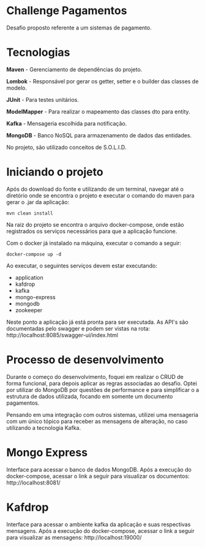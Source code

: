 # Challenge Pagamentos
Desafio proposto referente a um sistemas de pagamento.

# Tecnologias
**Maven** - Gerenciamento de dependências do projeto.

**Lombok** - Responsável por gerar os getter, setter e o builder das classes de modelo.

**JUnit** - Para testes unitários.

**ModelMapper** - Para realizar o mapeamento das classes dto para entity.

**Kafka** - Mensageria escolhida para notificação.

**MongoDB** - Banco NoSQL para armazenamento de dados das entidades.

No projeto, são utilizado conceitos de S.O.L.I.D.

# Iniciando o projeto

Após do download do fonte e utilizando de um terminal, navegar até o diretório onde se encontra o projeto e executar o
comando do maven para gerar o .jar da aplicação:
```shell
mvn clean install
```
Na raiz do projeto se encontra o arquivo docker-compose, onde estão registrados os serviços necessários para que a 
aplicação funcione.

Com o docker já instalado na máquina, executar o comando a seguir:

```shell
docker-compose up -d
```

Ao executar, o seguintes serviços devem estar executando:
* application
* kafdrop
* kafka
* mongo-express
* mongodb
* zookeeper

Neste ponto a aplicação já está pronta para ser executada. As API's são documentadas pelo swagger e podem ser vistas na
rota: http://localhost:8085/swagger-ui/index.html

# Processo de desenvolvimento
Durante o começo do desenvolvimento, foquei em realizar o CRUD de forma funcional, para depois aplicar as regras associadas
ao desafio. Optei por utilizar do MongoDB por questões de performance e para simplificar o a estrutura de dados utilizada, 
focando em somente um documento pagamentos.

Pensando em uma integração com outros sistemas, utilizei uma mensageria com um único tópico para receber as mensagens de 
alteração, no caso utilizando a tecnologia Kafka.

# Mongo Express
Interface para acessar o banco de dados MongoDB.
Após a execução do docker-compose, acessar o link a seguir para visualizar os documentos:
http://localhost:8081/

# Kafdrop
Interface para acessar o ambiente kafka da aplicação e suas respectivas mensagens.
Após a execução do docker-compose, acessar o link a seguir para visualizar as mensagens:
http://localhost:19000/
